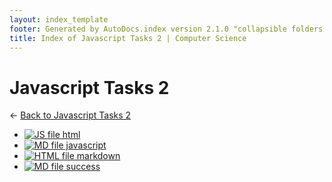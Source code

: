 ```yaml
---
layout: index_template
footer: Generated by AutoDocs.index version 2.1.0 "collapsible folders (probably)" ⓒ Starwort, 2020
title: Index of Javascript Tasks 2 | Computer Science
---
```


# Javascript Tasks 2

← [Back to Javascript Tasks 2](..)

- [![JS file](https://img.icons8.com/windows/512/bb86fc/js.png) html](Paper_1/javascript_tasks_2/html.js)
- [![MD file](https://img.icons8.com/windows/512/bb86fc/regular-document.png) javascript](Paper_1/javascript_tasks_2/javascript.md)
- [![HTML file](https://img.icons8.com/windows/512/bb86fc/regular-document.png) markdown](Paper_1/javascript_tasks_2/markdown.html)
- [![MD file](https://img.icons8.com/windows/512/bb86fc/regular-document.png) success](Paper_1/javascript_tasks_2/success.md)
